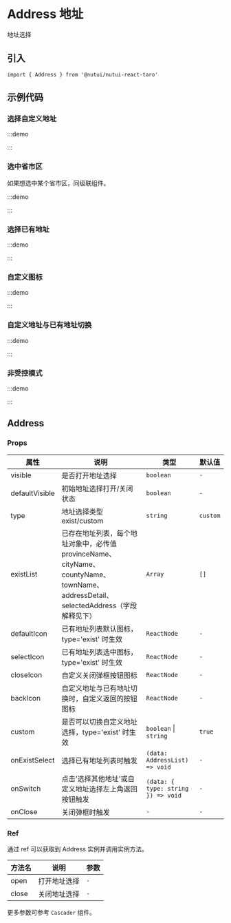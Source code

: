 # Address 地址

地址选择

## 引入

```tsx
import { Address } from '@nutui/nutui-react-taro'
```

## 示例代码

### 选择自定义地址

:::demo

<CodeBlock src='taro/demo1.tsx'></CodeBlock>

:::

### 选中省市区

如果想选中某个省市区，同级联组件。

:::demo

<CodeBlock src='taro/demo2.tsx'></CodeBlock>

:::

### 选择已有地址

:::demo

<CodeBlock src='taro/demo3.tsx'></CodeBlock>

:::

### 自定义图标

:::demo

<CodeBlock src='taro/demo4.tsx'></CodeBlock>

:::

### 自定义地址与已有地址切换

:::demo

<CodeBlock src='taro/demo5.tsx'></CodeBlock>

:::

### 非受控模式

:::demo

<CodeBlock src='taro/demo6.tsx'></CodeBlock>

:::

## Address

### Props

| 属性 | 说明 | 类型 | 默认值 |
| --- | --- | --- | --- |
| visible | 是否打开地址选择 | `boolean` | `-` |
| defaultVisible | 初始地址选择打开/关闭状态 | `boolean` | `-` |
| type | 地址选择类型 exist/custom | `string` | `custom` |
| existList | 已存在地址列表，每个地址对象中，必传值provinceName、cityName、countyName、townName、addressDetail、selectedAddress（字段解释见下） | `Array` | `[]` |
| defaultIcon | 已有地址列表默认图标，type='exist' 时生效 | `ReactNode` | `-` |
| selectIcon | 已有地址列表选中图标，type='exist' 时生效 | `ReactNode` | `-` |
| closeIcon | 自定义关闭弹框按钮图标 | `ReactNode` | `-` |
| backIcon | 自定义地址与已有地址切换时，自定义返回的按钮图标 | `ReactNode` | `-` |
| custom | 是否可以切换自定义地址选择，type='exist' 时生效 | `boolean` \| `string` | `true` |
| onExistSelect | 选择已有地址列表时触发 | `(data: AddressList) => void` | `-` |
| onSwitch | 点击'选择其他地址'或自定义地址选择左上角返回按钮触发 | `(data: { type: string }) => void` | `-` |
| onClose | 关闭弹框时触发 | `-` | `-` |

### Ref

通过 ref 可以获取到 Address 实例并调用实例方法。

| 方法名 | 说明 | 参数 |
| --- | --- | --- |
| open | 打开地址选择 | `-` |
| close | 关闭地址选择 | `-` |

更多参数可参考 `Cascader` 组件。
